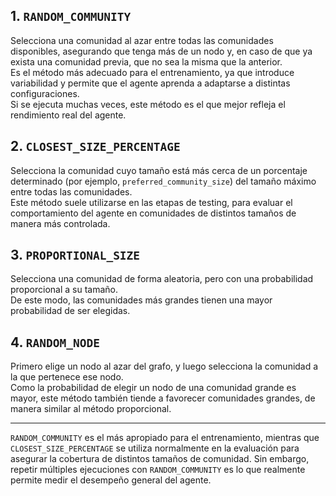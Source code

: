 ## 1. `RANDOM_COMMUNITY`

Selecciona una comunidad al azar entre todas las comunidades disponibles, asegurando que tenga más de un nodo y, en caso de que ya exista una comunidad previa, que no sea la misma que la anterior.  
Es el método más adecuado para el entrenamiento, ya que introduce variabilidad y permite que el agente aprenda a adaptarse a distintas configuraciones.  
Si se ejecuta muchas veces, este método es el que mejor refleja el rendimiento real del agente.
## 2. `CLOSEST_SIZE_PERCENTAGE`

Selecciona la comunidad cuyo tamaño está más cerca de un porcentaje determinado (por ejemplo, `preferred_community_size`) del tamaño máximo entre todas las comunidades.  
Este método suele utilizarse en las etapas de testing, para evaluar el comportamiento del agente en comunidades de distintos tamaños de manera más controlada.
## 3. `PROPORTIONAL_SIZE`

Selecciona una comunidad de forma aleatoria, pero con una probabilidad proporcional a su tamaño.  
De este modo, las comunidades más grandes tienen una mayor probabilidad de ser elegidas.
## 4. `RANDOM_NODE`

Primero elige un nodo al azar del grafo, y luego selecciona la comunidad a la que pertenece ese nodo.  
Como la probabilidad de elegir un nodo de una comunidad grande es mayor, este método también tiende a favorecer comunidades grandes, de manera similar al método proporcional.

---

`RANDOM_COMMUNITY` es el más apropiado para el entrenamiento, mientras que `CLOSEST_SIZE_PERCENTAGE` se utiliza normalmente en la evaluación para asegurar la cobertura de distintos tamaños de comunidad. Sin embargo, repetir múltiples ejecuciones con `RANDOM_COMMUNITY` es lo que realmente permite medir el desempeño general del agente.
